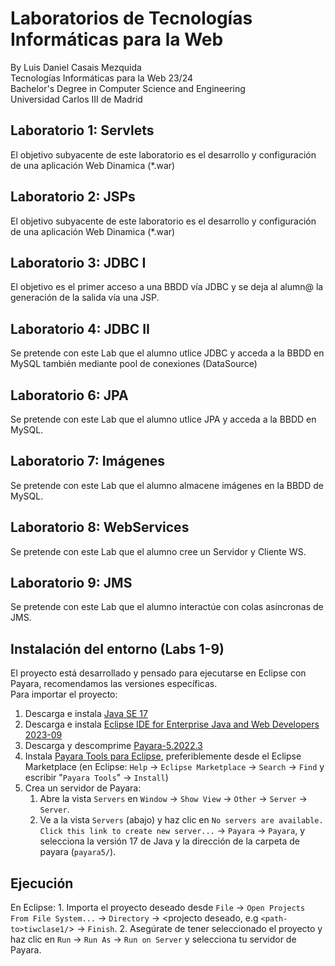 # Laboratorios de Tecnologías Informáticas para la Web
By Luis Daniel Casais Mezquida  
Tecnologías Informáticas para la Web 23/24  
Bachelor's Degree in Computer Science and Engineering  
Universidad Carlos III de Madrid


## Laboratorio 1: Servlets
El objetivo subyacente de este laboratorio es el desarrollo y configuración de una aplicación Web Dinamica (*.war)

## Laboratorio 2: JSPs
El objetivo subyacente de este laboratorio es el desarrollo y configuración de una aplicación Web Dinamica (*.war)

## Laboratorio 3: JDBC I
El objetivo es el primer acceso a una BBDD vía JDBC y se deja al alumn@ la generación de la salida vía una JSP.

## Laboratorio 4: JDBC II
Se pretende con este Lab que el alumno utlice JDBC y acceda a la BBDD en MySQL también mediante pool de conexiones (DataSource)

## Laboratorio 6: JPA
Se pretende con este Lab que el alumno utlice JPA y acceda a la BBDD en MySQL.

## Laboratorio 7: Imágenes
Se pretende con este Lab que el alumno almacene imágenes en la BBDD de MySQL.

## Laboratorio 8: WebServices
Se pretende con este Lab que el alumno cree un Servidor y Cliente WS.

## Laboratorio 9: JMS
Se pretende con este Lab que el alumno interactúe con colas asíncronas de JMS.


## Instalación del entorno (Labs 1-9)

El proyecto está desarrollado y pensado para ejecutarse en Eclipse con Payara, recomendamos las versiones específicas.  
Para importar el proyecto:
1. Descarga e instala [Java SE 17](https://www.oracle.com/java/technologies/javase/jdk17-archive-downloads.html)
2. Descarga e instala [Eclipse IDE for Enterprise Java and Web Developers 2023-09](https://www.eclipse.org/downloads/packages/release/2023-09/r/eclipse-ide-enterprise-java-and-web-developers)
3. Descarga y descomprime [Payara-5.2022.3](
https://nexus.payara.fish/#browse/browse:payara-community:fish%2Fpayara%2Fdistributions%2Fpayara%2F5.2022.3%2Fpayara-5.2022.3.zip)
3. Instala [Payara Tools para Eclipse](https://marketplace.eclipse.org/content/payara-tools), preferiblemente desde el Eclipse Marketplace (en Eclipse: `Help` → `Eclipse Marketplace` → `Search` → `Find` y escribir "`Payara Tools`" → `Install`)
4. Crea un servidor de Payara:
    1. Abre la vista `Servers` en `Window` → `Show View` → `Other` → `Server` → `Server`.
    2. Ve a la vista `Servers` (abajo) y haz clic en `No servers are available. Click this link to create new server...` → `Payara` → `Payara`, y selecciona la versión 17 de Java y la dirección de la carpeta de payara (`payara5/`).

## Ejecución
En Eclipse:
    1. Importa el proyecto deseado desde `File` → `Open Projects From File System...` → `Directory` → <projecto deseado, e.g `<path-to>tiwclase1/`> → `Finish`.
    2. Asegúrate de tener seleccionado el proyecto y haz clic en `Run` → `Run As` → `Run on Server` y selecciona tu servidor de Payara.
